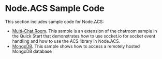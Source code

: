 # Node.ACS Sample Code

This section includes sample code for Node.ACS:

  * [Multi-Chat Room](#!/guide/node_samples/multichatroom). This sample is an extension of the
    chatroom sample in the Quick Start that demonstrates how to use socket.io
    for socket event handling and how to use the ACS library in Node.ACS.
  * [MongoDB](#!/guide/node_samples_mongohq). This sample shows how to access a remotely
    hosted MongoDB database 
